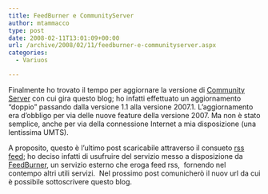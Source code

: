 ```yaml
---
title: FeedBurner e CommunityServer
author: mtammacco
type: post
date: 2008-02-11T13:01:09+00:00
url: /archive/2008/02/11/feedburner-e-communityserver.aspx
categories:
  - Variuos

---
```

Finalmente ho trovato il tempo per aggiornare la versione di [Community Server][1] con cui gira questo blog; ho infatti effettuato un aggiornamento &#8220;doppio&#8221; passando dalla versione 1.1 alla versione 2007.1. L&#8217;aggiornamento era d&#8217;obbligo per via delle nuove feature della versione 2007. Ma non è stato semplice, anche per via della connessione Internet a mia disposizione (una lentissima UMTS).

A proposito, questo è l&#8217;ultimo post scaricabile attraverso il consueto [rss feed][2]; ho deciso infatti di usufruire del servizio messo a disposizione da [FeedBurner][3], un servizio esterno che eroga feed rss,  fornendo nel contempo altri utili servizi.  Nel prossimo post comunicherò il nuov url da cui è possibile sottoscrivere questo blog. 

 [1]: http://communityserver.org/Default.aspx
 [2]: http://xplayn.org/cs/blogs/maurizio/rss.aspx
 [3]: http://www.feedburner.com/